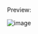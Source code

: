 Preview:

![image](https://github.com/Niravpatel129/Quiz-Arena-Frontend-Scaffold/assets/43049943/8f620589-3471-4e4a-9842-548a94a18029)

<!--       // "googleServicesFile": "./google/elo-mastery-b6f43-f8db4624ebc1.json", -->
